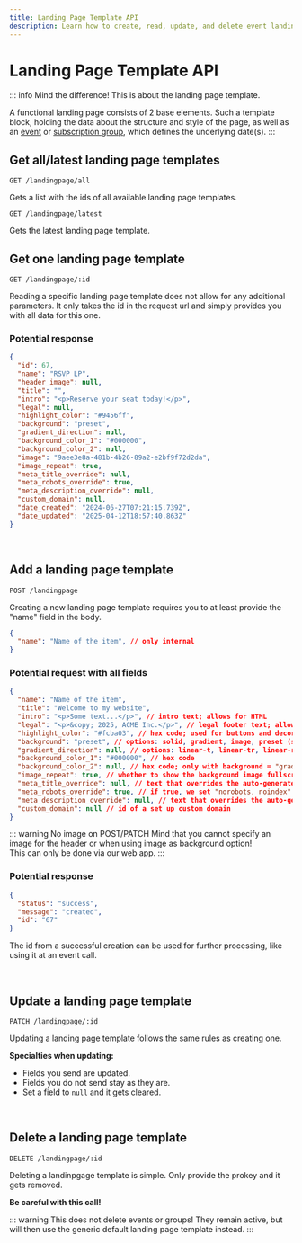 ```yaml
---
title: Landing Page Template API
description: Learn how to create, read, update, and delete event landing page templates via Add to Calendar PRO's API for the use with events and RSVP forms.
---
```


# Landing Page Template API

::: info Mind the difference!
This is about the landing page template.

A functional landing page consists of 2 base elements. Such a template block, holding the data about the structure and style of the page, as well as an [event](/api/events) or [subscription group](/api/groups), which defines the underlying date(s).
:::

## Get all/latest landing page templates

```
GET /landingpage/all
```

Gets a list with the ids of all available landing page templates.

```
GET /landingpage/latest
```

Gets the latest landing page template.

## Get one landing page template

```
GET /landingpage/:id
```

Reading a specific landing page template does not allow for any additional parameters. It only takes the id in the request url and simply provides you with all data for this one.

### Potential response

```json
{
  "id": 67,
  "name": "RSVP LP",
  "header_image": null,
  "title": "",
  "intro": "<p>Reserve your seat today!</p>",
  "legal": null,
  "highlight_color": "#9456ff",
  "background": "preset",
  "gradient_direction": null,
  "background_color_1": "#000000",
  "background_color_2": null,
  "image": "9aee3e8a-481b-4b26-89a2-e2bf9f72d2da",
  "image_repeat": true,
  "meta_title_override": null,
  "meta_robots_override": true,
  "meta_description_override": null,
  "custom_domain": null,
  "date_created": "2024-06-27T07:21:15.739Z",
  "date_updated": "2025-04-12T18:57:40.863Z"
}
```

<br />

## Add a landing page template

```
POST /landingpage
```

Creating a new landing page template requires you to at least provide the "name" field in the body.

```json
{
  "name": "Name of the item", // only internal
}
```

### Potential request with all fields

```json
{
  "name": "Name of the item",
  "title": "Welcome to my website",
  "intro": "<p>Some text...</p>", // intro text; allows for HTML
  "legal": "<p>&copy; 2025, ACME Inc.</p>", // legal footer text; allows for HTML
  "highlight_color": "#fcba03", // hex code; used for buttons and decorative elements
  "background": "preset", // options: solid, gradient, image, preset (same as image, but with a files selected from our library)
  "gradient_direction": null, // options: linear-t, linear-tr, linear-r, linear-br, radial; only with background = "gradient"
  "background_color_1": "#000000", // hex code
  "background_color_2": null, // hex code; only with background = "gradient"
  "image_repeat": true, // whether to show the background image fullscreen or repeat it
  "meta_title_override": null, // text that overrides the auto-generated meta title
  "meta_robots_override": true, // if true, we set "norobots, noindex"
  "meta_description_override": null, // text that overrides the auto-generated meta description
  "custom_domain": null // id of a set up custom domain
}
```

::: warning No image on POST/PATCH
Mind that you cannot specify an image for the header or when using image as background option!  
This can only be done via our web app.
:::

### Potential response

```json
{
  "status": "success",
  "message": "created",
  "id": "67"
}
```

The id from a successful creation can be used for further processing, like using it at an event call.

<br />

## Update a landing page template

```
PATCH /landingpage/:id
```

Updating a landing page template follows the same rules as creating one.

**Specialties when updating:**
- Fields you send are updated.  
- Fields you do not send stay as they are.
- Set a field to `null` and it gets cleared.

<br />

## Delete a landing page template

```
DELETE /landingpage/:id
```

Deleting a landinpgage template is simple. Only provide the prokey and it gets removed.

**Be careful with this call!**

::: warning This does not delete events or groups!
They remain active, but will then use the generic default landing page template instead.
:::
